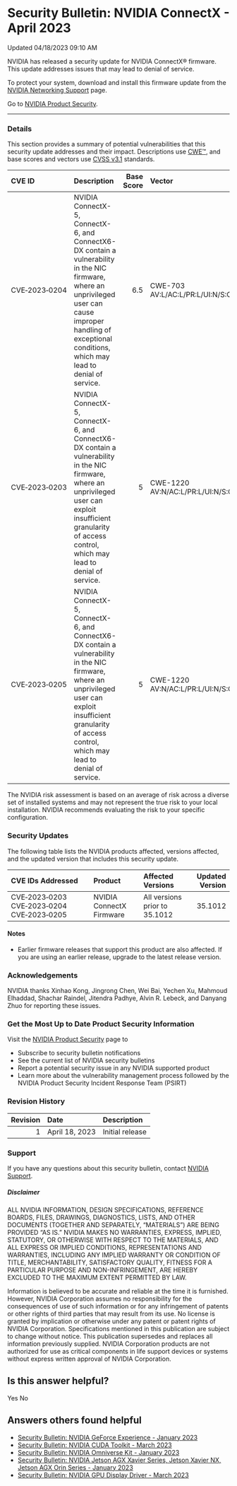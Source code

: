 

Security Bulletin: NVIDIA ConnectX - April 2023
===============================================




 Updated 04/18/2023 09:10 AM



NVIDIA has released a security update for NVIDIA ConnectX® firmware. This update addresses issues that may lead to denial of service.


To protect your system, download and install this firmware update from the [NVIDIA Networking Support](https://network.nvidia.com/support/firmware/firmware-downloads/) page.


Go to [NVIDIA Product Security](https://www.nvidia.com/security/).






---




### Details


This section provides a summary of potential vulnerabilities that this security update addresses and their impact. Descriptions use [CWE™](https://cwe.mitre.org/), and base scores and vectors use [CVSS v3.1](https://www.first.org/cvss/specification-document) standards.


| CVE ID | Description | Base Score | Vector |
|:--------------|:---------------------------------------------------------------------------------------------------------------------------------------------------------------------------------------------------------------------|-------------:|:---------------------------------------------|
| CVE‑2023‑0204 | NVIDIA ConnectX-5, ConnectX-6, and ConnectX6-DX contain a vulnerability in the NIC firmware, where an unprivileged user can cause improper handling of exceptional conditions, which may lead to denial of service. | 6.5 | CWE-703 AV:L/AC:L/PR:L/UI:N/S:C/C:N/I:N/A:H |
| CVE‑2023‑0203 | NVIDIA ConnectX-5, ConnectX-6, and ConnectX6-DX contain a vulnerability in the NIC firmware, where an unprivileged user can exploit insufficient granularity of access control, which may lead to denial of service. | 5 | CWE-1220 AV:N/AC:L/PR:L/UI:N/S:C/C:N/I:N/A:L |
| CVE‑2023‑0205 | NVIDIA ConnectX-5, ConnectX-6, and ConnectX6-DX contain a vulnerability in the NIC firmware, where an unprivileged user can exploit insufficient granularity of access control, which may lead to denial of service. | 5 | CWE-1220 AV:N/AC:L/PR:L/UI:N/S:C/C:N/I:N/A:L |
The NVIDIA risk assessment is based on an average of risk across a diverse set of installed systems and may not represent the true risk to your local installation. NVIDIA recommends evaluating the risk to your specific configuration.


### Security Updates


The following table lists the NVIDIA products affected, versions affected, and the updated version that includes this security update.


| CVE IDs Addressed | Product | Affected Versions | Updated Version |
|:--------------------------------------------|:-------------------------|:------------------------------|------------------:|
| CVE‑2023‑0203 CVE‑2023‑0204 CVE‑2023‑0205 | NVIDIA ConnectX Firmware | All versions prior to 35.1012 | 35.1012 |
#### Notes


* Earlier firmware releases that support this product are also affected. If you are using an earlier release, upgrade to the latest release version.


### Acknowledgements


NVIDIA thanks Xinhao Kong, Jingrong Chen, Wei Bai, Yechen Xu, Mahmoud Elhaddad, Shachar Raindel, Jitendra Padhye, Alvin R. Lebeck, and Danyang Zhuo for reporting these issues.


### Get the Most Up to Date Product Security Information


Visit the [NVIDIA Product Security](https://www.nvidia.com/security) page to


* Subscribe to security bulletin notifications
* See the current list of NVIDIA security bulletins
* Report a potential security issue in any NVIDIA supported product
* Learn more about the vulnerability management process followed by the NVIDIA Product Security Incident Response Team (PSIRT)


### Revision History


| Revision | Date | Description |
|-----------:|:---------------|:----------------|
| 1 | April 18, 2023 | Initial release |
### Support


If you have any questions about this security bulletin, contact [NVIDIA Support](https://www.nvidia.com/object/support.html).


##### Disclaimer


ALL NVIDIA INFORMATION, DESIGN SPECIFICATIONS, REFERENCE BOARDS, FILES, DRAWINGS, DIAGNOSTICS, LISTS, AND OTHER DOCUMENTS (TOGETHER AND SEPARATELY, “MATERIALS”) ARE BEING PROVIDED “AS IS.” NVIDIA MAKES NO WARRANTIES, EXPRESS, IMPLIED, STATUTORY, OR OTHERWISE WITH RESPECT TO THE MATERIALS, AND ALL EXPRESS OR IMPLIED CONDITIONS, REPRESENTATIONS AND WARRANTIES, INCLUDING ANY IMPLIED WARRANTY OR CONDITION OF TITLE, MERCHANTABILITY, SATISFACTORY QUALITY, FITNESS FOR A PARTICULAR PURPOSE AND NON-INFRINGEMENT, ARE HEREBY EXCLUDED TO THE MAXIMUM EXTENT PERMITTED BY LAW.


Information is believed to be accurate and reliable at the time it is furnished. However, NVIDIA Corporation assumes no responsibility for the consequences of use of such information or for any infringement of patents or other rights of third parties that may result from its use. No license is granted by implication or otherwise under any patent or patent rights of NVIDIA Corporation. Specifications mentioned in this publication are subject to change without notice. This publication supersedes and replaces all information previously supplied. NVIDIA Corporation products are not authorized for use as critical components in life support devices or systems without express written approval of NVIDIA Corporation.










Is this answer helpful?
-----------------------



Yes
No







Answers others found helpful
----------------------------


* [Security Bulletin: NVIDIA GeForce Experience - January 2023](/app/answers/detail/a_id/5384/related/1)
* [Security Bulletin: NVIDIA CUDA Toolkit - March 2023](/app/answers/detail/a_id/5446/related/1)
* [Security Bulletin: NVIDIA Omniverse Kit - January 2023](/app/answers/detail/a_id/5418/related/1)
* [Security Bulletin: NVIDIA Jetson AGX Xavier Series, Jetson Xavier NX, Jetson AGX Orin Series - January 2023](/app/answers/detail/a_id/5442/related/1)
* [Security Bulletin: NVIDIA GPU Display Driver - March 2023](/app/answers/detail/a_id/5452/related/1)








